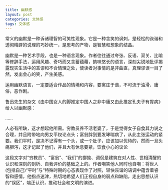 ```yaml
---
title: 幽默感
layout: post
categories: 文体感
tags: 文体感
---
```


常义的幽默是一种诉诸理智的可笑性现象。它是一种含笑的讽刺，是轻松的诙谐和透彻精辟的说理的巧妙统一，是思考的产物，是智慧和想象的结晶。

幽默是一种艺术手段，也是一种语言现象。作者往往通过夸张、反语、双关、比喻等修辞手法，运用风趣、奇巧而又含蓄蕴藉，韵味悠长的语言，深刻尖锐地批评揭露现实生活中的乖谬和不合情理之处，使读者对事情的是非曲直，真理谬误一目了然，发出会心的笑，产生美感。

运用幽默语言，一定要适合作品的情境和内容，要寓庄于谐，不可流于油滑、庸俗，恶作剧。

鲁迅先生的杂文《由中国女人的脚推定中国人之非中庸又由此推定孔夫子有胃病》给人以幽默感：

……

人必有所缺，这才想起他所需。穷教员养不活老婆了，于是觉得女子自食其力说之合理，并且附带地向男女平权论点头；富翁胖到要发哮喘病了，从此主张运动的紧要。我们平时，是决不记得有一个头，或一个肚子，应该加以优待的，然而一旦头痛胆泻，这才记起了他们，并且大有休息要紧，饮食小心的议论

这段文字对“穷教员”、“富翁”、“我们”的挪揄、调侃是建筑在对人性、世相清醒的认识和深刻的剖析、自我评价的基础之上的。作者嘲笑他人同时也自嘲：将世人(包括自己)“平时”与“特殊时期的心态表现作了对照，轻快诙谐的语调中蕴含着睿智和感情，他指点迷津，热切地希望人们正视自身的弱点和缺陷，走出思想认识的“误区”，端正认识，推动社会和文明的演进。 